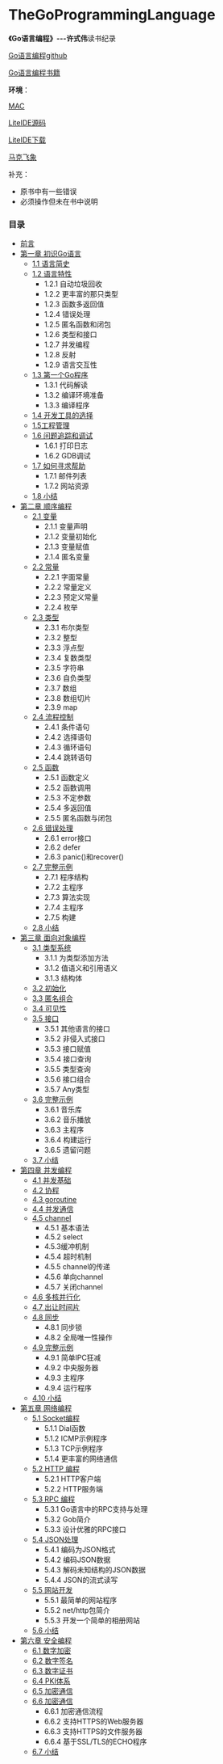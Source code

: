 # TheGoProgrammingLanguage
**《Go语言编程》---许式伟**读书纪录

[Go语言编程github](https://github.com/qiniu/gobook)

[Go语言编程书籍](https://www.amazon.cn/dp/B00932YRPA/ref=sr_1_1?ie=UTF8&qid=1486914755&sr=8-1&keywords=GO语言编程)

**环境**：

[MAC](http://www.apple.com/cn/mac)

[LiteIDE源码](https://github.com/visualfc/liteide)

[LiteIDE下载](http://www.golangtc.com/download/liteide)

[马克飞象](https://maxiang.io)

补充：
* 原书中有一些错误
* 必须操作但未在书中说明

### 目录
* [前言](https://github.com/Lynn--/TheGoProgrammingLanguage/blob/master/Introduction/introduction.md)
* [第一章 初识Go语言](https://github.com/Lynn--/TheGoProgrammingLanguage/tree/master/One.LearnGoLanguage)
	* [1.1 语言简史](https://github.com/Lynn--/TheGoProgrammingLanguage/tree/master/One.LearnGoLanguage/LanguageHistory1.md)
	* [1.2 语言特性](https://github.com/Lynn--/TheGoProgrammingLanguage/tree/master/One.LearnGoLanguage/LanguageFeatures2.md)
		* 1.2.1 自动垃圾回收
		* 1.2.2 更丰富的那只类型
		* 1.2.3 函数多返回值
		* 1.2.4 错误处理
		* 1.2.5 匿名函数和闭包
		* 1.2.6 类型和接口
		* 1.2.7 并发编程
		* 1.2.8 反射
		* 1.2.9 语言交互性
   * [1.3 第一个Go程序](https://github.com/Lynn--/TheGoProgrammingLanguage/tree/master/One.LearnGoLanguage/FirstGoProgram3.md)
		* 1.3.1 代码解读
		* 1.3.2 编译环境准备
		* 1.3.3 编译程序
    * [1.4 开发工具的选择](https://github.com/Lynn--/TheGoProgrammingLanguage/tree/master/One.LearnGoLanguage/ChooseTools4.md)
    * [1.5工程管理](https://github.com/Lynn--/TheGoProgrammingLanguage/tree/master/One.LearnGoLanguage/EngineeringManagement5.md)
    * [1.6 问题追踪和调试](https://github.com/Lynn--/TheGoProgrammingLanguage/tree/master/One.LearnGoLanguage/ProblemTrackingAndDebugging6.md)
		* 1.6.1 打印日志
		* 1.6.2 GDB调试
    * [1.7 如何寻求帮助](https://github.com/Lynn--/TheGoProgrammingLanguage/tree/master/One.LearnGoLanguage/AskForHelp7.md)
	    * 1.7.1 邮件列表
	    * 1.7.2 网站资源
	* [1.8 小结](https://github.com/Lynn--/TheGoProgrammingLanguage/tree/master/One.LearnGoLanguage/Summary8.md)
* [第二章 顺序编程](https://github.com/Lynn--/TheGoProgrammingLanguage/tree/master/Two.SequentialProgramming)
	* [2.1 变量](https://github.com/Lynn--/TheGoProgrammingLanguage/tree/master/Two.SequentialProgramming/Variable1.md)
		* 2.1.1 变量声明
		* 2.1.2 变量初始化
		* 2.1.3 变量赋值
		* 2.1.4 匿名变量
	* [2.2 常量](https://github.com/Lynn--/TheGoProgrammingLanguage/tree/master/Two.SequentialProgramming/Constant2.md)
		* 2.2.1 字面常量
		* 2.2.2 常量定义
		* 2.2.3 预定义常量
		* 2.2.4 枚举	
	* [2.3 类型](https://github.com/Lynn--/TheGoProgrammingLanguage/tree/master/Two.SequentialProgramming/Type3.md)
		* 2.3.1 布尔类型
		* 2.3.2 整型
		* 2.3.3 浮点型
		* 2.3.4 复数类型
		* 2.3.5 字符串
		* 2.3.6 自负类型
		* 2.3.7 数组
		* 2.3.8 数组切片
		* 2.3.9 map	
	* [2.4 流程控制](https://github.com/Lynn--/TheGoProgrammingLanguage/tree/master/Two.SequentialProgramming/ControlFlow4.md)
		* 2.4.1 条件语句
		* 2.4.2 选择语句
		* 2.4.3 循环语句
		* 2.4.4 跳转语句	
	* [2.5 函数](https://github.com/Lynn--/TheGoProgrammingLanguage/tree/master/Two.SequentialProgramming/Fuction5.md)
		* 2.5.1 函数定义
		* 2.5.2 函数调用
		* 2.5.3 不定参数
		* 2.5.4 多返回值
		* 2.5.5 匿名函数与闭包		
	* [2.6 错误处理](https://github.com/Lynn--/TheGoProgrammingLanguage/tree/master/Two.SequentialProgramming/ErrorHandling6.md)
		* 2.6.1 error接口
		* 2.6.2 defer
		* 2.6.3 panic()和recover()
	* [2.7 完整示例](https://github.com/Lynn--/TheGoProgrammingLanguage/tree/master/Two.SequentialProgramming/CompleteExample7.md)
		* 2.7.1 程序结构
		* 2.7.2 主程序
		* 2.7.3 算法实现
		* 2.7.4 主程序
		* 2.7.5 构建
	* [2.8 小结](https://github.com/Lynn--/TheGoProgrammingLanguage/tree/master/Two.SequentialProgramming/Summary8.md)
* [第三章 面向对象编程](https://github.com/Lynn--/TheGoProgrammingLanguage/tree/master/Three.ObjectOrientedProgramming)
	* [3.1  类型系统](https://github.com/Lynn--/TheGoProgrammingLanguage/tree/master/Three.ObjectOrientedProgramming/TypeSystem1.md)
		* 3.1.1 为类型添加方法
		* 3.1.2 值语义和引用语义
		* 3.1.3 结构体
	* [3.2 初始化](https://github.com/Lynn--/TheGoProgrammingLanguage/tree/master/Three.ObjectOrientedProgramming/Initialization2.md)
	* [3.3 匿名组合](https://github.com/Lynn--/TheGoProgrammingLanguage/tree/master/Three.ObjectOrientedProgramming/AnonymousCombination3.md)
	* [3.4 可见性](https://github.com/Lynn--/TheGoProgrammingLanguage/tree/master/Three.ObjectOrientedProgramming/Visibility4.md)
	* [3.5 接口](https://github.com/Lynn--/TheGoProgrammingLanguage/tree/master/Three.ObjectOrientedProgramming/Interface5.md)
		* 3.5.1 其他语言的接口
		* 3.5.2 非侵入式接口
		* 3.5.3 接口赋值
		* 3.5.4 接口查询
		* 3.5.5 类型查询
		* 3.5.6 接口组合
		* 3.5.7 Any类型
	* [3.6 完整示例](https://github.com/Lynn--/TheGoProgrammingLanguage/tree/master/Three.ObjectOrientedProgramming/CompleteExample6.md)
		* 3.6.1 音乐库
		* 3.6.2 音乐播放
		* 3.6.3 主程序
		* 3.6.4 构建运行
		* 3.6.5 遗留问题
	* [3.7 小结](https://github.com/Lynn--/TheGoProgrammingLanguage/tree/master/Three.ObjectOrientedProgramming)		
* [第四章 并发编程](https://github.com/Lynn--/TheGoProgrammingLanguage/tree/master/Four.ConcurrentProgramming)
	* [4.1 并发基础](https://github.com/Lynn--/TheGoProgrammingLanguage/tree/master/Four.ConcurrentProgramming/ConcurrentBasis1.md)
	* [4.2 协程](https://github.com/Lynn--/TheGoProgrammingLanguage/tree/master/Four.ConcurrentProgramming/Routine2.md)
	* [4.3 goroutine](https://github.com/Lynn--/TheGoProgrammingLanguage/tree/master/Four.ConcurrentProgramming/Goroutine3.md)
	* [4.4 并发通信](https://github.com/Lynn--/TheGoProgrammingLanguage/tree/master/Four.ConcurrentProgramming/ConcurrentCommunication4.md)
	* [4.5 channel](https://github.com/Lynn--/TheGoProgrammingLanguage/tree/master/Four.ConcurrentProgramming/Channel5.md)
		* 4.5.1 基本语法
		* 4.5.2 select
		* 4.5.3缓冲机制
		* 4.5.4 超时机制
		* 4.5.5 channel的传递
		* 4.5.6 单向channel
		* 4.5.7 关闭channel
	* [4.6 多核并行化](https://github.com/Lynn--/TheGoProgrammingLanguage/tree/master/Four.ConcurrentProgramming/Multi-coreParallelization6.md)
	* [4.7 出让时间片](https://github.com/Lynn--/TheGoProgrammingLanguage/tree/master/Four.ConcurrentProgramming/TransferTime7.md)
	* [4.8 同步](https://github.com/Lynn--/TheGoProgrammingLanguage/tree/master/Four.ConcurrentProgramming/)
		* 4.8.1 同步锁
		* 4.8.2 全局唯一性操作
	* [4.9 完整示例](https://github.com/Lynn--/TheGoProgrammingLanguage/tree/master/Four.ConcurrentProgramming/Synchronization8.md)
		* 4.9.1 简单IPC狂减
		* 4.9.2 中央服务器
		* 4.9.3 主程序
		* 4.9.4 运行程序
	* [4.10 小结](https://github.com/Lynn--/TheGoProgrammingLanguage/tree/master/Four.ConcurrentProgramming/Summary10.md)
* [第五章 网络编程](https://github.com/Lynn--/TheGoProgrammingLanguage/tree/master/Five.NetworkProgramming/)
	* [5.1 Socket编程](https://github.com/Lynn--/TheGoProgrammingLanguage/tree/master/Five.NetworkProgramming/Socket1.md)
		* 5.1.1 Dial函数
		* 5.1.2 ICMP示例程序
		* 5.1.3 TCP示例程序
		* 5.1.4 更丰富的网络通信
	* [5.2 HTTP 编程](https://github.com/Lynn--/TheGoProgrammingLanguage/tree/master/Five.NetworkProgramming/HTTP2.md)
		* 5.2.1 HTTP客户端
		* 5.2.2 HTTP服务端
	* [5.3 RPC 编程](https://github.com/Lynn--/TheGoProgrammingLanguage/tree/master/Five.NetworkProgramming/RPC3.md)
		* 5.3.1 Go语言中的RPC支持与处理
		* 5.3.2 Gob简介
		* 5.3.3 设计优雅的RPC接口
	* [5.4 JSON处理](https://github.com/Lynn--/TheGoProgrammingLanguage/tree/master/Five.NetworkProgramming/JSON4.md)
		* 5.4.1 编码为JSON格式
		* 5.4.2 编码JSON数据
		* 5.4.3 解码未知结构的JSON数据
		* 5.4.4 JSON的流式读写
	* [5.5 网站开发](https://github.com/Lynn--/TheGoProgrammingLanguage/tree/master/Five.NetworkProgramming/WebSiteDevelopment5.md)
		* 5.5.1 最简单的网站程序
		* 5.5.2 net/http包简介
		* 5.5.3 开发一个简单的相册网站
	* [5.6 小结](https://github.com/Lynn--/TheGoProgrammingLanguage/tree/master/Five.NetworkProgramming/Summary6.md)	
* [第六章 安全编程](https://github.com/Lynn--/TheGoProgrammingLanguage/tree/master/Six.SecurityProgramming/)
	* [6.1 数字加密](https://github.com/Lynn--/TheGoProgrammingLanguage/tree/master/Six.SecurityProgramming/DataEncryption1.md)
	* [6.2 数字签名](https://github.com/Lynn--/TheGoProgrammingLanguage/tree/master/Six.SecurityProgramming/DigitalSignature2.md)
	* [6.3 数字证书](https://github.com/Lynn--/TheGoProgrammingLanguage/tree/master/Six.SecurityProgramming/DigitalCertificate3.md)
	* [6.4 PKI体系](https://github.com/Lynn--/TheGoProgrammingLanguage/tree/master/Six.SecurityProgramming/PKISystem4.md)
	* [6.5 加密通信](https://github.com/Lynn--/TheGoProgrammingLanguage/tree/master/Six.SecurityProgramming/HashFunctionForGo5.md)
	* [6.6 加密通信](https://github.com/Lynn--/TheGoProgrammingLanguage/tree/master/Six.SecurityProgramming/EncryptedCommunication6.md)
		* 6.6.1 加密通信流程
		* 6.6.2 支持HTTPS的Web服务器
		* 6.6.3 支持HTTPS的文件服务器
		* 6.6.4 基于SSL/TLS的ECHO程序
	* [6.7 小结](https://github.com/Lynn--/TheGoProgrammingLanguage/tree/master/Six.SecurityProgramming/Summary7.md)		
		